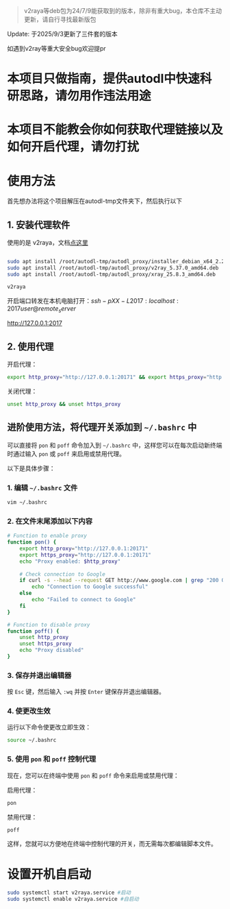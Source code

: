 > v2raya等deb包为24/7/9能获取到的版本，除非有重大bug，本仓库不主动更新，请自行寻找最新版包

Update: 于2025/9/3更新了三件套的版本

如遇到v2ray等重大安全bug欢迎提pr

# 本项目只做指南，提供autodl中快速科研思路，请勿用作违法用途
# 本项目不能教会你如何获取代理链接以及如何开启代理，请勿打扰

# 使用方法
首先想办法将这个项目解压在autodl-tmp文件夹下，然后执行以下
## 1. 安装代理软件

使用的是 v2raya，文档[点这里](https://v2raya.org/docs/prologue/introduction/)

```bash

sudo apt install /root/autodl-tmp/autodl_proxy/installer_debian_x64_2.2.7.1.deb
sudo apt install /root/autodl-tmp/autodl_proxy/v2ray_5.37.0_amd64.deb
sudo apt install /root/autodl-tmp/autodl_proxy/xray_25.8.3_amd64.deb

v2raya
```
开启端口转发在本机电脑打开：$ssh -p XX -L 2017:localhost:2017 user@remote_server$

http://127.0.0.1:2017


## 2. 使用代理
开启代理：

```bash
export http_proxy="http://127.0.0.1:20171" && export https_proxy="http://127.0.0.1:20171"
```

关闭代理：

```bash
unset http_proxy && unset https_proxy
```
## 进阶使用方法，将代理开关添加到 `~/.bashrc` 中

可以直接将 `pon` 和 `poff` 命令加入到 `~/.bashrc` 中，这样您可以在每次启动新终端时通过输入 `pon` 或 `poff` 来启用或禁用代理。

以下是具体步骤：

### 1. 编辑 `~/.bashrc` 文件

```bash
vim ~/.bashrc
```

### 2. 在文件末尾添加以下内容

```bash
# Function to enable proxy
function pon() {
    export http_proxy="http://127.0.0.1:20171"
    export https_proxy="http://127.0.0.1:20171"
    echo "Proxy enabled: $http_proxy"
    
    # Check connection to Google
    if curl -s --head --request GET http://www.google.com | grep "200 OK" > /dev/null; then 
        echo "Connection to Google successful"
    else
        echo "Failed to connect to Google"
    fi
}

# Function to disable proxy
function poff() {
    unset http_proxy
    unset https_proxy
    echo "Proxy disabled"
}
```

### 3. 保存并退出编辑器

按 `Esc` 键，然后输入 `:wq` 并按 `Enter` 键保存并退出编辑器。

### 4. 使更改生效

运行以下命令使更改立即生效：

```bash
source ~/.bashrc
```

### 5. 使用 `pon` 和 `poff` 控制代理

现在，您可以在终端中使用 `pon` 和 `poff` 命令来启用或禁用代理：

启用代理：

```bash
pon
```

禁用代理：

```bash
poff
```

这样，您就可以方便地在终端中控制代理的开关，而无需每次都编辑脚本文件。

# 设置开机自启动
```bash
sudo systemctl start v2raya.service #启动
sudo systemctl enable v2raya.service #自启动
```
